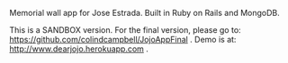 Memorial wall app for Jose Estrada. Built in Ruby on Rails and MongoDB. 


This is a SANDBOX version. 
For the final version, please go to: https://github.com/colindcampbell/JojoAppFinal . 
Demo is at: http://www.dearjojo.herokuapp.com .

